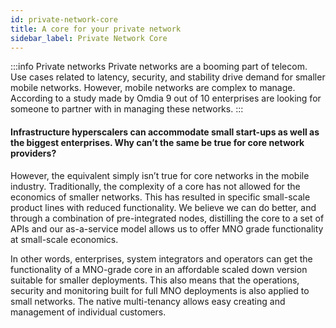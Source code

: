 ```yaml
---
id: private-network-core
title: A core for your private network
sidebar_label: Private Network Core
---
```


:::info Private networks
Private networks are a booming part of telecom. Use cases related to latency, security, and stability drive demand for smaller mobile networks. However, mobile networks are complex to manage. According to a study made by Omdia 9 out of 10 enterprises are looking for someone to partner with in managing these networks.
:::

#### Infrastructure hyperscalers can accommodate small start-ups as well as the biggest enterprises. Why can’t the same be true for core network providers?

However, the equivalent simply isn’t true for core networks in the mobile industry. Traditionally, the complexity of a core has not allowed for the economics of smaller networks. This has resulted in specific small-scale product lines with reduced functionality. We believe we can do better, and through a combination of pre-integrated nodes, distilling the core to a set of APIs and our as-a-service model allows us to offer MNO grade functionality at small-scale economics.

In other words, enterprises, system integrators and operators can get the functionality of a MNO-grade core in an affordable scaled down version suitable for smaller deployments. This also means that the operations, security and monitoring built for full MNO deployments is also applied to small networks. The native multi-tenancy allows easy creating and management of individual customers.
